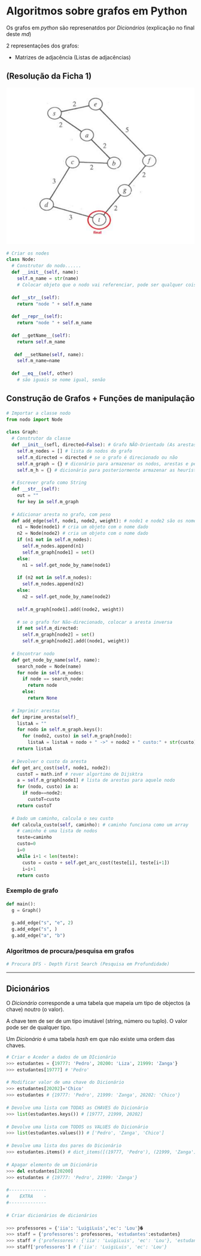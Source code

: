 # Algoritmos sobre grafos em Python

Os grafos em _python_ são represenatdos por _Dicionários_ (explicação no final deste _md_)

2 representações dos grafos:
- Matrizes de adjacência (Listas de adjacências)

## (Resolução da Ficha 1)

![alt text](https://github.com/GuiSSMartins/Inteligencia_Artificial_Python/blob/main/Grafo_Ficha1.png?raw=true)

```python
# Criar os nodes
class Node:
  # Construtor do nodo......
  def __init__(self, name):
    self.m_name = str(name)
    # Colocar objeto que o nodo vai referenciar, pode ser qualquer coisa !!!!!!!!!!!!!!
  
  def __str__(self):
    return "node " + self.m_name
  
  def __repr__(self):
    return "node " + self.m_name
  
  def __getName__(self):
    return self.m_name
    
   def __setName(self, name):
    self.m_name=name
    
  def __eq__(self, other)
    # são iguais se nome igual, senão 
```

## Construção de Grafos + Funções de manipulação

```python
# Importar a classe nodo
from nodo import Node

class Graph:
  # Construtor da classe
  def __init__(sefl, directed=False): # Grafo NÃO-Orientado (As arestas não têm sentido)
    self.m_nodes = [] # lista de nodos do grafo
    self.m_directed = directed # se o grafo é direcionado ou não
    self.m_graph = {} # diconário para armazenar os nodos, arestas e pesos
    self.m_h = {} # dicionário para posteriormente armazenar as heurísticas para cada nodo, usado na pesquisa informada
  
  # Escrever grafo como String
  def __str__(self):
    out = ""
    for key in self.m_graph
  
  # Adicionar aresta no grafo, com peso
  def add_edge(self, node1, node2, weight): # node1 e node2 são os nomes de cada nó
    n1 = Node(node1) # cria um objeto com o nome dado
    n2 = Node(node2) # cria um objeto com o nome dado
    if (n1 not in self.m_nodes):
      self.m_nodes.append(n1)
      self.m_graph[node1] = set()
    else:
      n1 = self.get_node_by_name(node1)
    
    if (n2 not in self.m_nodes):
      self.m_nodes.append(n2)
    else:
      n2 = self.get_node_by_name(node2)
      
    self.m_graph[node1].add((node2, weight))
    
    # se o grafo for Não-direcionado, colocar a aresta inversa
    if not self.m_directed:
      self.m_graph[node2] = set()
      self.m_graph[node2].add((node1, weight))
  
  # Encontrar nodo 
  def get_node_by_name(self, name):
    search_node = Node(name)
    for node in self.m_nodes:
      if node == search_node:
        return node
      else:
        return None
        
  # Imprimir arestas
  def imprime_aresta(self)_
    listaA = ""
    for nodo in self.m_graph.keys():
      for (nodo2, custo) in self.m_graph[nodo]:
        listaA = listaA + nodo + " ->" + nodo2 + " custo:" + str(custo) + "\n"
    return listaA
    
  # Devolver o custo da aresta
  def get_arc_cost(self, node1, node2):
    custoT = math.inf # rever algortimo de Dijsktra
    a = self.m_graph[node1] # lista de arestas para aquele nodo
    for (nodo, custo) in a:
      if nodo==node2:
        custoT=custo
    return custoT
  
  # Dado um caminho, calcula o seu custo
  def calcula_custo(self, caminho): # caminho funciona como um array
    # caminho é uma lista de nodos
    teste=caminho
    custo=0
    i=0
    while i+1 < len(teste):
      custo = custo + self.get_arc_cost(teste[i], teste[i+1])
      i=i+1
    return custo
```

### Exemplo de grafo
```python
def main():
  g = Graph()
  
  g.add_edge("s", "e", 2)
  g.add_edge("s", )
  g.add_edge("a", "b")
```

### Algoritmos de procura/pesquisa em grafos
```python
# Procura DFS - Depth First Search (Pesquisa em Profundidade)
```


------------------------------------------------------

## Dicionários

O _Dicionário_ corresponde a uma tabela que mapeia um tipo de objectos (a chave) noutro (o valor). 

A chave tem de ser de um tipo imutável (string, número ou tuplo). O valor pode ser de qualquer tipo.

Um _Dicionário_ é uma tabela _hash_ em que não existe uma ordem das chaves.

```python
# Criar e Aceder a dados de um DIcionário
>>> estudantes = {19777: 'Pedro', 20200: 'Liza', 21999: 'Zanga'}
>>> estudantes[19777] # 'Pedro'

# Modificar valor de uma chave do Dicionário
>>> estudantes[20202]='Chico'
>>> estudantes # {19777: 'Pedro', 21999: 'Zanga', 20202: 'Chico'}

# Devolve uma lista com TODAS as CHAVES do Dicionário
>>> list(estudantes.keys()) # [19777, 21999, 20202]

# Devolve uma lista com TODOS os VALUES do Dicionário
>>> list(estudantes.values()) # ['Pedro', 'Zanga', 'Chico']

# Devolve uma lista dos pares do Dicionário
>>> estudantes.items() # dict_items([(19777, 'Pedro'), (21999, 'Zanga'), (20202, 'Chico')])

# Apagar elemento de um Dicionário
>>> del estudantes[20200]
>>> estudantes # {19777: 'Pedro', 21999: 'Zanga'}

#--------------
#    EXTRA    -
#--------------

# Criar dicionários de dicionários

>>> professores = {'iia': 'LuigiLuis','ec': 'Lou'}�
>>> staff = {'professores': professores, 'estudantes':estudantes}
>>> staff # {'professores': {'iia': 'LuigiLuis', 'ec': 'Lou'}, 'estudantes': {19777: 'Pedro', 21999: 'Zanga', 20202: 'Chico'}}
>>> staff['professores'] # {'iia': 'LuigiLuis', 'ec': 'Lou'}

```
